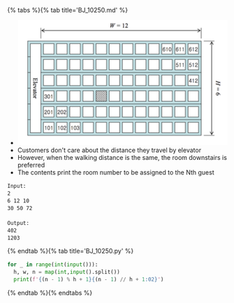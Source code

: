 {% tabs %}{% tab title='BJ_10250.md' %}

* ![BJ_10250](images/20210304_192916.png)
* Customers don't care about the distance they travel by elevator
* However, when the walking distance is the same, the room downstairs is preferred
* The contents print the room number to be assigned to the Nth guest

```txt
Input:
2
6 12 10
30 50 72

Output:
402
1203
```

{% endtab %}{% tab title='BJ_10250.py' %}

```py
for _ in range(int(input())):
  h, w, n = map(int,input().split())
  print(f'{(n - 1) % h + 1}{(n - 1) // h + 1:02}')
```

{% endtab %}{% endtabs %}
